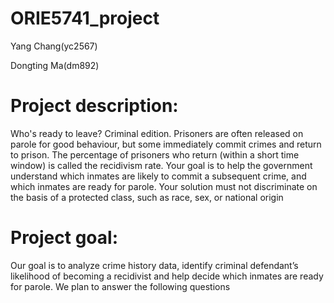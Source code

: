 # ORIE5741_project



Yang Chang(yc2567)

Dongting Ma(dm892)



Project description: <br/>
====
Who's ready to leave? Criminal edition. Prisoners are often released on parole for good behaviour, but some immediately commit crimes and return to prison. The percentage of prisoners who return (within a short time window) is called the recidivism rate. Your goal is to help the government understand which inmates are likely to commit a subsequent crime, and which inmates are ready for parole. Your solution must not discriminate on the basis of a protected class, such as race, sex, or national origin

Project goal: <br/>
====
Our goal is to analyze crime history data, identify criminal defendant’s likelihood of becoming a recidivist and help decide which inmates are ready for parole. We plan to answer the following questions
